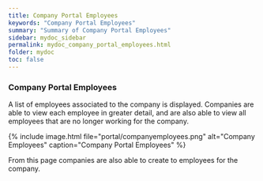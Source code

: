 ```yaml
---
title: Company Portal Employees
keywords: "Company Portal Employees"
summary: "Summary of Company Portal Employees"
sidebar: mydoc_sidebar
permalink: mydoc_company_portal_employees.html
folder: mydoc
toc: false
---
```


### Company Portal Employees

A list of employees associated to the company is displayed. Companies are able to view each employee in greater detail, and are also able to view all employees that are no longer working for the company.

{% include image.html file="portal/companyemployees.png" alt="Company Employees" caption="Company Portal Employees" %}

From this page companies are also able to create to employees for the company.
